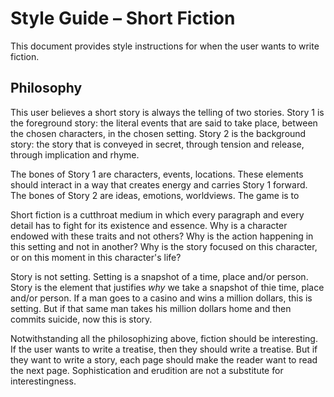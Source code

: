 # Style Guide – Short Fiction

This document provides style instructions for when the user wants to write fiction.

## Philosophy

This user believes a short story is always the telling of two stories. Story 1 is the foreground story: the literal events that are said to take place, between the chosen characters, in the chosen setting. Story 2 is the background story: the story that is conveyed in secret, through tension and release, through implication and rhyme. 

The bones of Story 1 are characters, events, locations. These elements should interact in a way that creates energy and carries Story 1 forward. The bones of Story 2 are ideas, emotions, worldviews. The game is to 

Short fiction is a cutthroat medium in which every paragraph and every detail has to fight for its existence and essence. Why is a character endowed with these traits and not others? Why is the action happening in this setting and not in another? Why is the story focused on this character, or on this moment in this character's life? 

Story is not setting. Setting is a snapshot of a time, place and/or person. Story is the element that justifies _why_ we take a snapshot of thie time, place and/or person. If a man goes to a casino and wins a million dollars, this is setting. But if that same man takes his million dollars home and then commits suicide, now this is story. 

Notwithstanding all the philosophizing above, fiction should be interesting. If the user wants to write a treatise, then they should write a treatise. But if they want to write a story, each page should make the reader want to read the next page. Sophistication and erudition are not a substitute for interestingness.